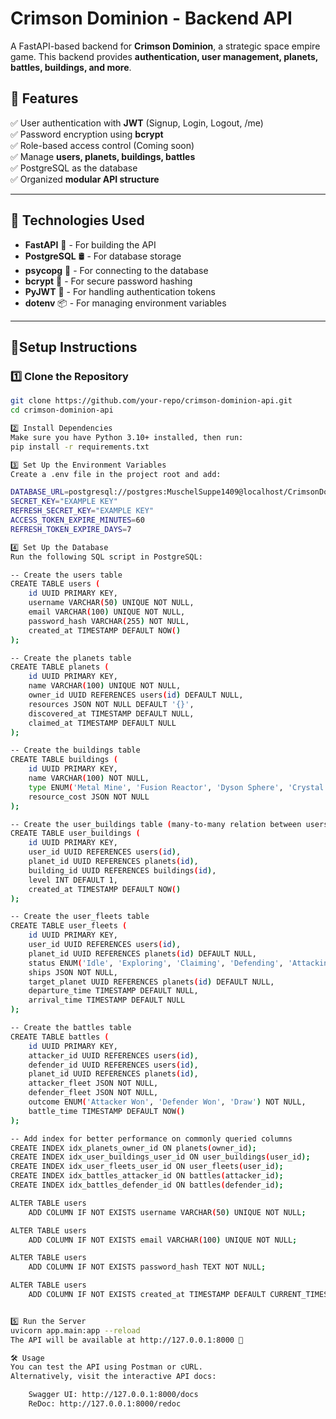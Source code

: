 # **Crimson Dominion - Backend API**  
A FastAPI-based backend for **Crimson Dominion**, a strategic space empire game. This backend provides **authentication, user management, planets, battles, buildings, and more**.  

## **📝 Features**  
✅ User authentication with **JWT** (Signup, Login, Logout, /me)  
✅ Password encryption using **bcrypt**  
✅ Role-based access control (Coming soon)  
✅ Manage **users, planets, buildings, battles**  
✅ PostgreSQL as the database  
✅ Organized **modular API structure**  

---

## **📌 Technologies Used**  
- **FastAPI** 🚀 - For building the API  
- **PostgreSQL** 🛢️ - For database storage  
- **psycopg** 🔗 - For connecting to the database  
- **bcrypt** 🔐 - For secure password hashing  
- **PyJWT** 🔑 - For handling authentication tokens  
- **dotenv** 📦 - For managing environment variables  

---

## **🚀Setup Instructions**  

### **1️⃣ Clone the Repository**
```sh
git clone https://github.com/your-repo/crimson-dominion-api.git
cd crimson-dominion-api

2️⃣ Install Dependencies
Make sure you have Python 3.10+ installed, then run:
pip install -r requirements.txt

3️⃣ Set Up the Environment Variables
Create a .env file in the project root and add:

DATABASE_URL=postgresql://postgres:MuschelSuppe1409@localhost/CrimsonDominion
SECRET_KEY="EXAMPLE KEY"
REFRESH_SECRET_KEY="EXAMPLE KEY"
ACCESS_TOKEN_EXPIRE_MINUTES=60
REFRESH_TOKEN_EXPIRE_DAYS=7

4️⃣ Set Up the Database
Run the following SQL script in PostgreSQL:

-- Create the users table
CREATE TABLE users (
    id UUID PRIMARY KEY,
    username VARCHAR(50) UNIQUE NOT NULL,
    email VARCHAR(100) UNIQUE NOT NULL,
    password_hash VARCHAR(255) NOT NULL,
    created_at TIMESTAMP DEFAULT NOW()
);

-- Create the planets table
CREATE TABLE planets (
    id UUID PRIMARY KEY,
    name VARCHAR(100) UNIQUE NOT NULL,
    owner_id UUID REFERENCES users(id) DEFAULT NULL,
    resources JSON NOT NULL DEFAULT '{}',
    discovered_at TIMESTAMP DEFAULT NULL,
    claimed_at TIMESTAMP DEFAULT NULL
);

-- Create the buildings table
CREATE TABLE buildings (
    id UUID PRIMARY KEY,
    name VARCHAR(100) NOT NULL,
    type ENUM('Metal Mine', 'Fusion Reactor', 'Dyson Sphere', 'Crystal Mine', 'Synthesizer', 'Dock') NOT NULL,
    resource_cost JSON NOT NULL
);

-- Create the user_buildings table (many-to-many relation between users and buildings)
CREATE TABLE user_buildings (
    id UUID PRIMARY KEY,
    user_id UUID REFERENCES users(id),
    planet_id UUID REFERENCES planets(id),
    building_id UUID REFERENCES buildings(id),
    level INT DEFAULT 1,
    created_at TIMESTAMP DEFAULT NOW()
);

-- Create the user_fleets table
CREATE TABLE user_fleets (
    id UUID PRIMARY KEY,
    user_id UUID REFERENCES users(id),
    planet_id UUID REFERENCES planets(id) DEFAULT NULL,
    status ENUM('Idle', 'Exploring', 'Claiming', 'Defending', 'Attacking', 'Returning') NOT NULL DEFAULT 'Idle',
    ships JSON NOT NULL,
    target_planet UUID REFERENCES planets(id) DEFAULT NULL,
    departure_time TIMESTAMP DEFAULT NULL,
    arrival_time TIMESTAMP DEFAULT NULL
);

-- Create the battles table
CREATE TABLE battles (
    id UUID PRIMARY KEY,
    attacker_id UUID REFERENCES users(id),
    defender_id UUID REFERENCES users(id),
    planet_id UUID REFERENCES planets(id),
    attacker_fleet JSON NOT NULL,
    defender_fleet JSON NOT NULL,
    outcome ENUM('Attacker Won', 'Defender Won', 'Draw') NOT NULL,
    battle_time TIMESTAMP DEFAULT NOW()
);

-- Add index for better performance on commonly queried columns
CREATE INDEX idx_planets_owner_id ON planets(owner_id);
CREATE INDEX idx_user_buildings_user_id ON user_buildings(user_id);
CREATE INDEX idx_user_fleets_user_id ON user_fleets(user_id);
CREATE INDEX idx_battles_attacker_id ON battles(attacker_id);
CREATE INDEX idx_battles_defender_id ON battles(defender_id);

ALTER TABLE users
    ADD COLUMN IF NOT EXISTS username VARCHAR(50) UNIQUE NOT NULL;

ALTER TABLE users
    ADD COLUMN IF NOT EXISTS email VARCHAR(100) UNIQUE NOT NULL;

ALTER TABLE users
    ADD COLUMN IF NOT EXISTS password_hash TEXT NOT NULL;

ALTER TABLE users
    ADD COLUMN IF NOT EXISTS created_at TIMESTAMP DEFAULT CURRENT_TIMESTAMP;


5️⃣ Run the Server
uvicorn app.main:app --reload
The API will be available at http://127.0.0.1:8000 🚀

🛠️ Usage
You can test the API using Postman or cURL.
Alternatively, visit the interactive API docs:

    Swagger UI: http://127.0.0.1:8000/docs
    ReDoc: http://127.0.0.1:8000/redoc
